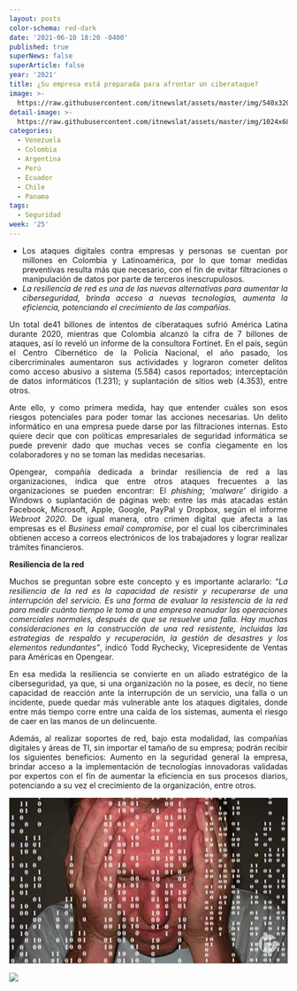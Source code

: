 ```yaml
---
layout: posts
color-schema: red-dark
date: '2021-06-10 18:20 -0400'
published: true
superNews: false
superArticle: false
year: '2021'
title: ¿Su empresa está preparada para afrontar un ciberataque?
image: >-
  https://raw.githubusercontent.com/itnewslat/assets/master/img/540x320/Ataque-usuario-p.jpg
detail-image: >-
  https://raw.githubusercontent.com/itnewslat/assets/master/img/1024x680/Ataque-usuario-g.jpg
categories:
  - Venezuela
  - Colombia
  - Argentina
  - Perú
  - Ecuador
  - Chile
  - Panama
tags:
  - Seguridad
week: '25'
---
```

<ul style="text-align: justify;">
	<li>Los ataques digitales contra empresas y personas se cuentan por millones en Colombia y Latinoamérica, por lo que tomar medidas preventivas resulta más que necesario, con el fin de evitar filtraciones o manipulación de datos por parte de terceros inescrupulosos.</li>
	<li><em>La resiliencia de red es una de las nuevas alternativas para aumentar la ciberseguridad, brinda acceso a nuevas tecnologías, aumenta la eficiencia, potenciando el crecimiento de las compañías.</em></li>
</ul>
<p style="text-align: justify;">Un total de41 billones de intentos de ciberataques sufrió América Latina durante 2020, mientras que Colombia alcanzó la cifra de 7 billones de ataques, así lo reveló un informe de la consultora Fortinet. En el país, según el Centro Cibernético de la Policía Nacional, el año pasado, los cibercriminales aumentaron sus actividades y lograron cometer delitos como acceso abusivo a sistema (5.584) casos reportados; interceptación de datos informáticos (1.231); y suplantación de sitios web (4.353), entre otros.</p>
<p style="text-align: justify;">Ante ello, y como primera medida, hay que entender cuáles son esos riesgos potenciales para poder tomar las acciones necesarias. Un delito informático en una empresa puede darse por las filtraciones internas. Esto quiere decir que con políticas empresariales de seguridad informática se puede prevenir dado que muchas veces se confía ciegamente en los colaboradores y no se toman las medidas necesarias.</p>
<p style="text-align: justify;">Opengear, compañía dedicada a brindar resiliencia de red a las organizaciones, indica que entre otros ataques frecuentes a las organizaciones se pueden encontrar: El <em>phishing</em>; ‘<em>malware’</em> dirigido a Windows o suplantación de páginas web: entre las más atacadas están Facebook, Microsoft, Apple, Google, PayPal y Dropbox, según el informe <em>Webroot 2020</em>. De igual manera, otro crimen digital que afecta a las empresas es el <em>Business email compromise</em>, por el cual los cibercriminales obtienen acceso a correos electrónicos de los trabajadores y lograr realizar trámites financieros.</p>
<p style="text-align: justify;"><strong>Resiliencia de la red</strong></p>
<p style="text-align: justify;">Muchos se preguntan sobre este concepto y es importante aclararlo: <em>“La resiliencia de la red es la capacidad de resistir y recuperarse de una interrupción del servicio. Es una forma de evaluar la resistencia de la red para medir cuánto tiempo le toma a una empresa reanudar las operaciones comerciales normales, después de que se resuelve una falla. Hay muchas consideraciones en la construcción de una red resistente, incluidas las estrategias de respaldo y recuperación, la gestión de desastres y los elementos redundantes”</em>, indicó Todd Rychecky, Vicepresidente de Ventas para Américas en Opengear.</p>
<p style="text-align: justify;">En esa medida la resiliencia se convierte en un aliado estratégico de la ciberseguridad, ya que, si una organización no la posee, es decir, no tiene capacidad de reacción ante la interrupción de un servicio, una falla o un incidente, puede quedar más vulnerable ante los ataques digitales, donde entre más tiempo corre entre una caída de los sistemas, aumenta el riesgo de caer en las manos de un delincuente.</p>
<p style="text-align: justify;">Además, al realizar soportes de red, bajo esta modalidad, las compañías digitales y áreas de TI, sin importar el tamaño de su empresa; podrán recibir los siguientes beneficios: Aumento en la seguridad general la empresa, brindar acceso a la implementación de tecnologías innovadoras validadas por expertos con el fin de aumentar la eficiencia en sus procesos diarios, potenciando a su vez el crecimiento de la organización, entre otros.</p>

![](https://raw.githubusercontent.com/itnewslat/assets/master/img/540x320/Ataque-usuario-p.jpg)

<img src="https://tracker.metricool.com/c3po.jpg?hash=56f88a41e39ab42c063cc51676587a04"/>
